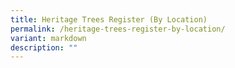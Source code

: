 ```yaml
---
title: Heritage Trees Register (By Location)
permalink: /heritage-trees-register-by-location/
variant: markdown
description: ""
---
```

